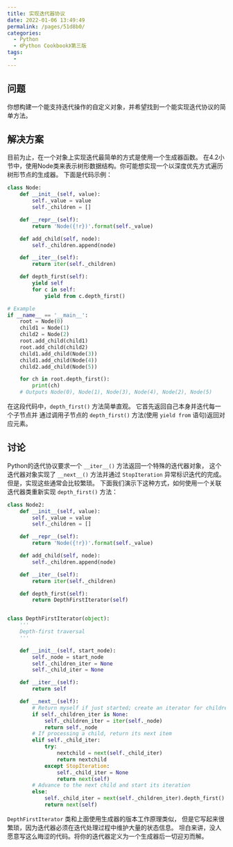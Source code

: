 ```yaml
---
title: 实现迭代器协议
date: 2022-01-06 13:49:49
permalink: /pages/51d8b0/
categories:
  - Python
  - 《Python Cookbook》第三版
tags:
  -
---
```


## 问题

你想构建一个能支持迭代操作的自定义对象，并希望找到一个能实现迭代协议的简单方法。

## 解决方案

目前为止，在一个对象上实现迭代最简单的方式是使用一个生成器函数。 在4.2小节中，使用Node类来表示树形数据结构。你可能想实现一个以深度优先方式遍历树形节点的生成器。 下面是代码示例：

```python
class Node:
    def __init__(self, value):
        self._value = value
        self._children = []

    def __repr__(self):
        return 'Node({!r})'.format(self._value)

    def add_child(self, node):
        self._children.append(node)

    def __iter__(self):
        return iter(self._children)

    def depth_first(self):
        yield self
        for c in self:
            yield from c.depth_first()

# Example
if __name__ == '__main__':
    root = Node(0)
    child1 = Node(1)
    child2 = Node(2)
    root.add_child(child1)
    root.add_child(child2)
    child1.add_child(Node(3))
    child1.add_child(Node(4))
    child2.add_child(Node(5))

    for ch in root.depth_first():
        print(ch)
    # Outputs Node(0), Node(1), Node(3), Node(4), Node(2), Node(5)
```

在这段代码中，`depth_first()` 方法简单直观。 它首先返回自己本身并迭代每一个子节点并 通过调用子节点的 `depth_first()` 方法(使用 `yield from` 语句)返回对应元素。

## 讨论

Python的迭代协议要求一个 `__iter__()` 方法返回一个特殊的迭代器对象， 这个迭代器对象实现了 `__next__()` 方法并通过 `StopIteration` 异常标识迭代的完成。 但是，实现这些通常会比较繁琐。 下面我们演示下这种方式，如何使用一个关联迭代器类重新实现 `depth_first()` 方法：

```python
class Node2:
    def __init__(self, value):
        self._value = value
        self._children = []

    def __repr__(self):
        return 'Node({!r})'.format(self._value)

    def add_child(self, node):
        self._children.append(node)

    def __iter__(self):
        return iter(self._children)

    def depth_first(self):
        return DepthFirstIterator(self)


class DepthFirstIterator(object):
    '''
    Depth-first traversal
    '''

    def __init__(self, start_node):
        self._node = start_node
        self._children_iter = None
        self._child_iter = None

    def __iter__(self):
        return self

    def __next__(self):
        # Return myself if just started; create an iterator for children
        if self._children_iter is None:
            self._children_iter = iter(self._node)
            return self._node
        # If processing a child, return its next item
        elif self._child_iter:
            try:
                nextchild = next(self._child_iter)
                return nextchild
            except StopIteration:
                self._child_iter = None
                return next(self)
        # Advance to the next child and start its iteration
        else:
            self._child_iter = next(self._children_iter).depth_first()
            return next(self)
```

`DepthFirstIterator` 类和上面使用生成器的版本工作原理类似， 但是它写起来很繁琐，因为迭代器必须在迭代处理过程中维护大量的状态信息。 坦白来讲，没人愿意写这么晦涩的代码。将你的迭代器定义为一个生成器后一切迎刃而解。